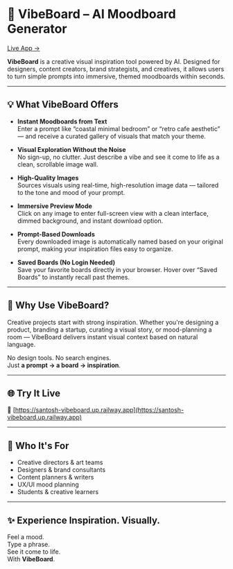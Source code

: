 # 🎨 VibeBoard – AI Moodboard Generator

[Live App →](https://santosh-vibeboard.up.railway.app)

**VibeBoard** is a creative visual inspiration tool powered by AI. Designed for designers, content creators, brand strategists, and creatives, it allows users to turn simple prompts into immersive, themed moodboards within seconds.

---

## 💡 What VibeBoard Offers

- **Instant Moodboards from Text**  
  Enter a prompt like “coastal minimal bedroom” or “retro cafe aesthetic” — and receive a curated gallery of visuals that match your theme.

- **Visual Exploration Without the Noise**  
  No sign-up, no clutter. Just describe a vibe and see it come to life as a clean, scrollable image wall.

- **High-Quality Images**  
  Sources visuals using real-time, high-resolution image data — tailored to the tone and mood of your prompt.

- **Immersive Preview Mode**  
  Click on any image to enter full-screen view with a clean interface, dimmed background, and instant download option.

- **Prompt-Based Downloads**  
  Every downloaded image is automatically named based on your original prompt, making your inspiration files easy to organize.

- **Saved Boards (No Login Needed)**  
  Save your favorite boards directly in your browser. Hover over “Saved Boards” to instantly recall past themes.

---

## 🧠 Why Use VibeBoard?

Creative projects start with strong inspiration. Whether you're designing a product, branding a startup, curating a visual story, or mood-planning a room — VibeBoard delivers instant visual context based on natural language.

No design tools. No search engines.  
Just **a prompt → a board → inspiration**.

---

## 🌐 Try It Live

🔗 [https://santosh-vibeboard.up.railway.app](https://santosh-vibeboard.up.railway.app)

---

## 🙋 Who It's For

- Creative directors & art teams
- Designers & brand consultants
- Content planners & writers
- UX/UI mood planning
- Students & creative learners

---

## ✨ Experience Inspiration. Visually.

Feel a mood.  
Type a phrase.  
See it come to life.  
With **VibeBoard**.


